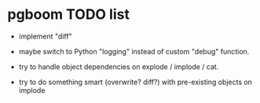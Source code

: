 pgboom TODO list
================

* implement "diff"

* maybe switch to Python "logging" instead of custom "debug" function.

* try to handle object dependencies on explode / implode / cat.

* try to do something smart (overwrite? diff?) with pre-existing objects on implode


